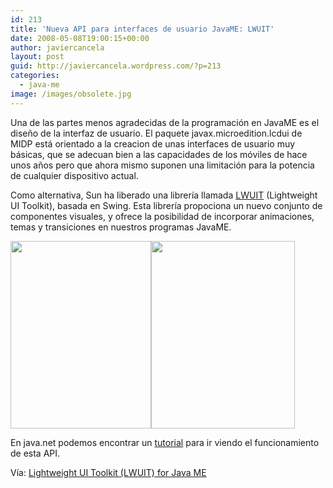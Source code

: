 ```yaml
---
id: 213
title: 'Nueva API para interfaces de usuario JavaME: LWUIT'
date: 2008-05-08T19:00:15+00:00
author: javiercancela
layout: post
guid: http://javiercancela.wordpress.com/?p=213
categories:
  - java-me
image: /images/obsolete.jpg
---
```

Una de las partes menos agradecidas de la programación en JavaME es el diseño de la interfaz de usuario. El paquete javax.microedition.lcdui de MIDP está orientado a la creacion de unas interfaces de usuario muy básicas, que se adecuan bien a las capacidades de los móviles de hace unos años pero que ahora mismo suponen una limitación para la potencia de cualquier dispositivo actual.

Como alternativa, Sun ha liberado una librería llamada [LWUIT](https://lwuit.dev.java.net/ "LWUIT") (Lightweight UI Toolkit), basada en Swing. Esta librería propociona un nuevo conjunto de componentes visuales, y ofrece la posibilidad de incorporar animaciones, temas y transiciones en nuestros programas JavaME.

[<img class="alignnone size-medium wp-image-214" src="http://localhost/wp-content/uploads/2008/05/picture54.png?w=225" alt="" width="225" height="300" srcset="http://localhost/wp-content/uploads/2008/05/picture54.png 241w, http://localhost/wp-content/uploads/2008/05/picture54-225x300.png 225w" sizes="(max-width: 225px) 100vw, 225px" />](http://localhost/wp-content/uploads/2008/05/picture54.png)[<img class="alignnone size-medium wp-image-215" src="http://localhost/wp-content/uploads/2008/05/picture49.png?w=230" alt="" width="230" height="300" srcset="http://localhost/wp-content/uploads/2008/05/picture49.png 246w, http://localhost/wp-content/uploads/2008/05/picture49-231x300.png 231w" sizes="(max-width: 230px) 100vw, 230px" />](http://localhost/wp-content/uploads/2008/05/picture49.png)

En java.net podemos encontrar un [tutorial](https://lwuit.dev.java.net/tutorial/ "LWUIT Tutorial") para ir viendo el funcionamiento de esta API.

Vía: [Lightweight UI Toolkit (LWUIT) for Java ME](http://weblog.cenriqueortiz.com/javame%2cj2me/2008/05/08/lightweight-ui-toolkit-lwuit-for-java-me/ "Lightweight UI Toolkit (LWUIT) for Java ME")